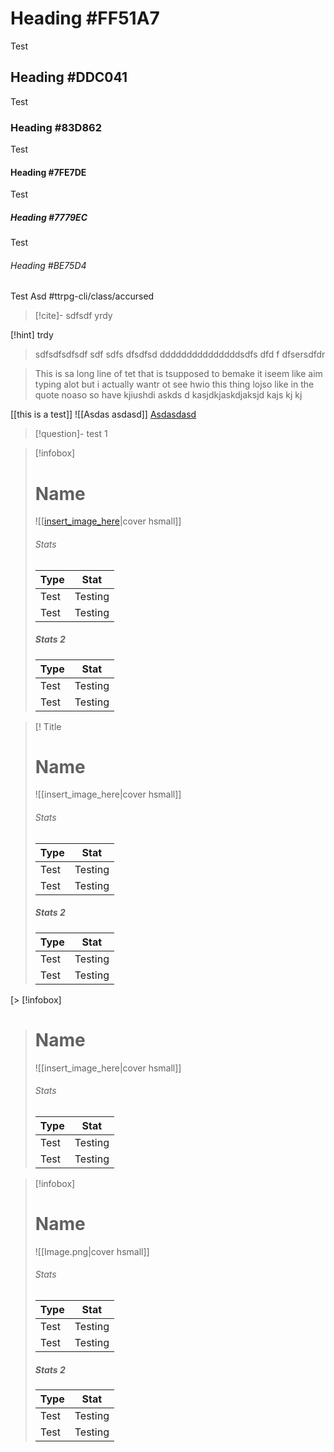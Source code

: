 
# Heading #FF51A7
Test
## Heading #DDC041
Test
### Heading #83D862
Test
#### Heading #7FE7DE
Test
##### Heading #7779EC
Test
###### Heading #BE75D4
Test
Asd
#ttrpg-cli/class/accursed 


> [!cite]- sdfsdf
> yrdy

[!hint] trdy
> sdfsdfsdfsdf sdf sdfs dfsdfsd dddddddddddddddsdfs dfd f dfsersdfdr    


> This is sa long line of tet that is tsupposed to bemake it iseem like aim typing alot but i actually wantr ot see hwio this thing lojso like in the quote noaso so have kjiushdi askds d kasjdkjaskdjaksjd kajs kj kj 



[[this is a test]]
![[Asdas asdasd]]
[Asdasdasd](https://github.com/ebullient/ttrpg-convert-cli/blob/main/examples/admonitions/admonitions-5e.json)

> [!question]- test
> 1


> [!infobox]
> # Name
> ![[[insert_image_here](obsidian://open?vault=TTRPGs&file=image.png)|cover hsmall]]
> ###### Stats
> | Type | Stat |
> | ---- | ---- |
> | Test | Testing |
> | Test | Testing |
> 
> ##### Stats 2
> | Type | Stat |
> | ---- | ---- |
> | Test | Testing |
> | Test | Testing |



> [! Title
> # Name
> ![[insert_image_here|cover hsmall]]
> ###### Stats
> | Type | Stat |
> | ---- | ---- |
> | Test | Testing |
> | Test | Testing |
> 
> ##### Stats 2
> | Type | Stat |
> | ---- | ---- |
> | Test | Testing |
> | Test | Testing |



[> [!infobox]
> # Name
> ![[insert_image_here|cover hsmall]]
> ###### Stats
> | Type | Stat |
> | ---- | ---- |
> | Test | Testing |
> | Test | Testing |



> [!infobox]
> # Name
> ![[Image.png|cover hsmall]]
> ###### Stats
> | Type | Stat |
> | ---- | ---- |
> | Test | Testing |
> | Test | Testing |
> 
> ##### Stats 2
> | Type | Stat |
> | ---- | ---- |
> | Test | Testing |
> | Test | Testing |